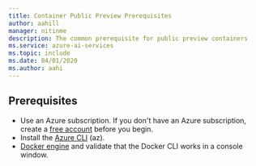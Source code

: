 ```yaml
---
title: Container Public Preview Prerequisites
author: aahill
manager: nitinme
description: The common prerequisite for public preview containers 
ms.service: azure-ai-services
ms.topic: include 
ms.date: 04/01/2020
ms.author: aahi
---
```


## Prerequisites

* Use an Azure subscription. If you don't have an Azure subscription, create a [free account][free-account] before you begin.
* Install the [Azure CLI][azure-cli] (az).
* [Docker engine][docker-engine] and validate that the Docker CLI works in a console window.

[free-account]: https://azure.microsoft.com/free
[azure-cli]: /cli/azure/install-azure-cli
[docker-engine]: https://www.docker.com/products/docker-engine
